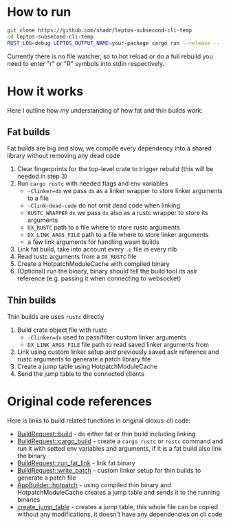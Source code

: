# How to run

```sh
git clone https://github.com/shadr/leptos-subsecond-cli-temp
cd leptos-subsecond-cli-temp
RUST_LOG=debug LEPTOS_OUTPUT_NAME=your-package cargo run --release -- --manifest-path ../your-project/Cargo.toml leptos --package your-package --server-bin your-server-bin --server-features ssr --lib-features hydrate --server-no-default-features --lib-no-default-features
```

Currently there is no file watcher, so to hot reload or do a full rebuild you need to enter "r" or "R" symbols into stdin respectively.

# How it works

Here I outline how my understanding of how fat and thin builds work:

## Fat builds
Fat builds are big and slow, we compile every dependency into a shared library without removing any dead code

1) Clear fingerprints for the top-level crate to trigger rebuild (this will be needed in step 3)
2) Run `cargo rustc` with needed flags and env variables
   - `-Clinker=dx` we pass `dx` as a linker wrapper to store linker arguments to a file
   - `-Clink-dead-code` do not omit dead code when linking
   - `RUSTC_WRAPPER` `dx` we pass `dx` also as a rustc wrapper to store its arguments
   - `DX_RUSTC` path to a file where to store rustc arguments
   - `DX_LINK_ARGS_FILE` path to a file where to store linker arguments
   - a few link arguments for handling wasm builds
3) Link fat build, take into account every `.o` file in every rlib
4) Read rustc arguments from a `DX_RUSTC` file
5) Create a HotpatchModuleCache with compiled binary
6) (Optional) run the binary, binary should tell the build tool its aslr reference (e.g. passing it when connecting to websocket)

## Thin builds
Thin builds are uses `rustc` directly

1) Build crate object file with rustc
   - `-Clinker=dx` used to pass/filter custom linker arguments
   - `DX_LINK_ARGS_FILE` file path to read saved linker arguments from
2) Link using custom linker setup and previously saved aslr reference and rustc arguments to generate a patch library file
3) Create a jump table using HotpatchModuleCache
4) Send the jump table to the connected clients

# Original code references
Here is links to build related functions in original dioxus-cli code:

- [BuildRequest::build](https://github.com/DioxusLabs/dioxus/blob/d8d11db403f1d32f4ca89f413f40899c5a279fc5/packages/cli/src/build/request.rs#L832) - do either fat or thin build including linking
- [BuildRequest::cargo_build](https://github.com/DioxusLabs/dioxus/blob/d8d11db403f1d32f4ca89f413f40899c5a279fc5/packages/cli/src/build/request.rs#L893) - create a `cargo rustc` or `rustc` command and run it with setted env variables and arguments, if it is a fat build also link the binary
- [BuildRequest::run_fat_link](https://github.com/DioxusLabs/dioxus/blob/d8d11db403f1d32f4ca89f413f40899c5a279fc5/packages/cli/src/build/request.rs#L1746) - link fat binary
- [BuildRequest::write_patch](https://github.com/DioxusLabs/dioxus/blob/d8d11db403f1d32f4ca89f413f40899c5a279fc5/packages/cli/src/build/request.rs#L1339) - custom linker setup for thin builds to generate a patch file
- [AppBuilder::hotpatch](https://github.com/DioxusLabs/dioxus/blob/d8d11db403f1d32f4ca89f413f40899c5a279fc5/packages/cli/src/build/builder.rs#L635) - using compiled thin binary and HotpatchModuleCache creates a jump table and sends it to the running binaries
- [create_jump_table](https://github.com/DioxusLabs/dioxus/blob/d8d11db403f1d32f4ca89f413f40899c5a279fc5/packages/cli/src/build/patch.rs#L294) - creates a jump table, this whole file can be copied without any modifications, it doesn't have any dependencies on cli code
